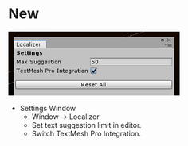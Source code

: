 # New

![](sample.png)

- Settings Window
  - Window -> Localizer
  - Set text suggestion limit in editor.
  - Switch TextMesh Pro Integration.